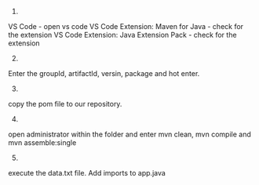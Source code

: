 1.
VS Code - open vs code
VS Code Extension: Maven for Java - check for the extension
VS Code Extension: Java Extension Pack - check for the extension

2.
Enter the groupId, artifactId, versin, package and hot enter.

3.
copy the pom file to our repository.

4.
open administrator within the folder and enter mvn clean, mvn compile and mvn assemble:single

5.
execute the data.txt file.
Add imports to app.java